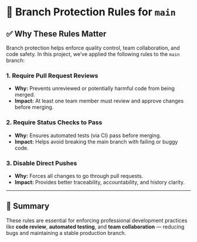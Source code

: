 # 🔐 Branch Protection Rules for `main`

## ✅ Why These Rules Matter

Branch protection helps enforce quality control, team collaboration, and code safety. In this project, we’ve applied the following rules to the `main` branch:

### 1. Require Pull Request Reviews
- **Why:** Prevents unreviewed or potentially harmful code from being merged.
- **Impact:** At least one team member must review and approve changes before merging.

### 2. Require Status Checks to Pass
- **Why:** Ensures automated tests (via CI) pass before merging.
- **Impact:** Helps avoid breaking the main branch with failing or buggy code.

### 3. Disable Direct Pushes
- **Why:** Forces all changes to go through pull requests.
- **Impact:** Provides better traceability, accountability, and history clarity.

---

## 📘 Summary
These rules are essential for enforcing professional development practices like **code review**, **automated testing**, and **team collaboration** — reducing bugs and maintaining a stable production branch.
